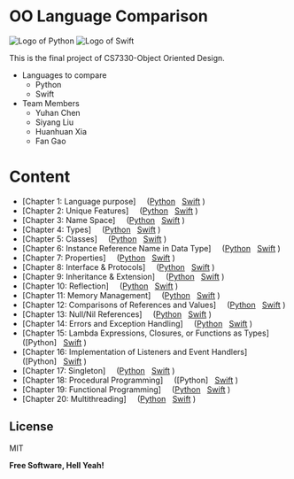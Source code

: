 # OO Language Comparison

![Logo of Python](https://www.python.org/static/img/python-logo@2x.png) ![Logo of Swift](https://devimages-cdn.apple.com/assets/elements/icons/swift/swift-64x64_2x.png)

This is the final project of CS7330-Object Oriented Design.
- Languages to compare
  - Python
  - Swift
- Team Members
  - Yuhan Chen
  - Siyang Liu
  - Huanhuan Xia
  - Fan Gao

# Content

- [Chapter 1: Language purpose] &nbsp; &nbsp; ([Python](https://github.com/7330-Coder/OOLanguageComparison/blob/master/Chapter1Python.md)  &nbsp; [Swift](https://github.com/7330-Coder/OOLanguageComparison/blob/master/Chapter1Swift.md) )
- [Chapter 2: Unique Features] &nbsp; &nbsp; ([Python](https://github.com/7330-Coder/OOLanguageComparison/blob/master/Chapter2Python.md)  &nbsp; [Swift](https://github.com/7330-Coder/OOLanguageComparison/blob/master/Chapter2Swift.md) )
- [Chapter 3: Name Space] &nbsp; &nbsp; ([Python](https://github.com/7330-Coder/OOLanguageComparison/blob/master/Chapter3Python.md)  &nbsp; [Swift](https://github.com/7330-Coder/OOLanguageComparison/blob/master/Chapter3Swift.md) )
- [Chapter 4: Types] &nbsp; &nbsp; ([Python](https://github.com/7330-Coder/OOLanguageComparison/blob/master/Chapter4Python.md)  &nbsp; [Swift](https://github.com/7330-Coder/OOLanguageComparison/blob/master/Chapter4Swift.md) )
- [Chapter 5: Classes] &nbsp; &nbsp; ([Python](https://github.com/7330-Coder/OOLanguageComparison/blob/master/Chapter5Python.md)  &nbsp; [Swift](https://github.com/7330-Coder/OOLanguageComparison/blob/master/Chapter5Swift.md) )
- [Chapter 6: Instance Reference Name in Data Type] &nbsp; &nbsp; ([Python](https://github.com/7330-Coder/OOLanguageComparison/blob/master/Chapter6Python.md)  &nbsp; [Swift](https://github.com/7330-Coder/OOLanguageComparison/blob/master/Chapter6Swift.md) )
- [Chapter 7: Properties] &nbsp; &nbsp; ([Python](https://github.com/7330-Coder/OOLanguageComparison/blob/master/Chapter7Python.md)  &nbsp; [Swift](https://github.com/7330-Coder/OOLanguageComparison/blob/master/Chapter7Swift.md) )
- [Chapter 8: Interface & Protocols] &nbsp; &nbsp; ([Python](https://github.com/7330-Coder/OOLanguageComparison/blob/master/Chapter8Python.md)  &nbsp; [Swift](https://github.com/7330-Coder/OOLanguageComparison/blob/master/Chapter8Swift.md) )
- [Chapter 9: Inheritance & Extension] &nbsp; &nbsp; ([Python](https://github.com/7330-Coder/OOLanguageComparison/blob/master/Chapter9Python.md)  &nbsp; [Swift](https://github.com/7330-Coder/OOLanguageComparison/blob/master/Chapter9Swift.md) )
- [Chapter 10: Reflection] &nbsp; &nbsp; ([Python](https://github.com/7330-Coder/OOLanguageComparison/blob/master/Chapter10Python.md)  &nbsp; [Swift](https://github.com/7330-Coder/OOLanguageComparison/blob/master/Chapter10Swift.md) )
- [Chapter 11: Memory Management] &nbsp; &nbsp; ([Python](https://github.com/7330-Coder/OOLanguageComparison/blob/master/Chapter11Python.md)  &nbsp; [Swift](https://github.com/7330-Coder/OOLanguageComparison/blob/master/Chapter11Swift.md) )
- [Chapter 12: Comparisons of References and Values] &nbsp; &nbsp; ([Python](https://github.com/7330-Coder/OOLanguageComparison/blob/master/Chapter12Python.md)  &nbsp; [Swift](https://github.com/7330-Coder/OOLanguageComparison/blob/master/Chapter12Swift.md) )
- [Chapter 13: Null/Nil References] &nbsp; &nbsp; ([Python](https://github.com/7330-Coder/OOLanguageComparison/blob/master/Chapter13Python.md)  &nbsp; [Swift](https://github.com/7330-Coder/OOLanguageComparison/blob/master/Chapter13Swift.md) )
- [Chapter 14: Errors and Exception Handling] &nbsp; &nbsp; ([Python](https://github.com/7330-Coder/OOLanguageComparison/blob/master/Chapter14Python.md)  &nbsp; [Swift](https://github.com/7330-Coder/OOLanguageComparison/blob/master/Chapter14Swift.md) )
- [Chapter 15: Lambda Expressions, Closures, or Functions as Types] &nbsp; &nbsp; ([Python]  &nbsp; [Swift](https://github.com/7330-Coder/OOLanguageComparison/blob/master/Chapter15Swift.md) )
- [Chapter 16: Implementation of Listeners and Event Handlers] &nbsp; &nbsp; ([Python]  &nbsp; [Swift](https://github.com/7330-Coder/OOLanguageComparison/blob/master/Chapter16Swift.md) )
- [Chapter 17: Singleton] &nbsp; &nbsp; ([Python](https://github.com/7330-Coder/OOLanguageComparison/blob/master/Chapter17Python.md)  &nbsp; [Swift](https://github.com/7330-Coder/OOLanguageComparison/blob/master/Chapter17Swift.md) )
- [Chapter 18: Procedural Programming] &nbsp; &nbsp; ([Python]  &nbsp; [Swift](https://github.com/7330-Coder/OOLanguageComparison/blob/master/Chapter18Swift.md) )
- [Chapter 19: Functional Programming] &nbsp; &nbsp; ([Python](https://github.com/7330-Coder/OOLanguageComparison/blob/master/Chapter19Python.md)  &nbsp; [Swift](https://github.com/7330-Coder/OOLanguageComparison/blob/master/Chapter19Swift.md) )
- [Chapter 20: Multithreading] &nbsp; &nbsp; ([Python](https://github.com/7330-Coder/OOLanguageComparison/blob/master/Chapter20Python.md)  &nbsp; [Swift](https://github.com/7330-Coder/OOLanguageComparison/blob/master/Chapter20Swift.md) )

License
----

MIT


**Free Software, Hell Yeah!**

[//]: # (These are reference links used in the body of this note and get stripped out when the markdown processor does its job. There is no need to format nicely because it shouldn't be seen. Thanks SO - http://stackoverflow.com/questions/4823468/store-comments-in-markdown-syntax)


   [dill]: <https://github.com/joemccann/dillinger>
   [git-repo-url]: <https://github.com/joemccann/dillinger.git>
   [john gruber]: <http://daringfireball.net>
   [df1]: <http://daringfireball.net/projects/markdown/>
   [markdown-it]: <https://github.com/markdown-it/markdown-it>
   [Ace Editor]: <http://ace.ajax.org>
   [node.js]: <http://nodejs.org>
   [Twitter Bootstrap]: <http://twitter.github.com/bootstrap/>
   [jQuery]: <http://jquery.com>
   [@tjholowaychuk]: <http://twitter.com/tjholowaychuk>
   [express]: <http://expressjs.com>
   [AngularJS]: <http://angularjs.org>
   [Gulp]: <http://gulpjs.com>

   [PlDb]: <https://github.com/joemccann/dillinger/tree/master/plugins/dropbox/README.md>
   [PlGh]: <https://github.com/joemccann/dillinger/tree/master/plugins/github/README.md>
   [PlGd]: <https://github.com/joemccann/dillinger/tree/master/plugins/googledrive/README.md>
   [PlOd]: <https://github.com/joemccann/dillinger/tree/master/plugins/onedrive/README.md>
   [PlMe]: <https://github.com/joemccann/dillinger/tree/master/plugins/medium/README.md>
   [PlGa]: <https://github.com/RahulHP/dillinger/blob/master/plugins/googleanalytics/README.md>
